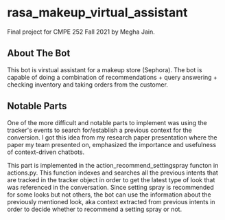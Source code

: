 # rasa_makeup_virtual_assistant
Final project for CMPE 252 Fall 2021 by Megha Jain.

## About The Bot
This bot is virstual assistant for a makeup store (Sephora). The bot is capable of doing a combination of recommendations + query answering + checking inventory and taking orders from the customer. 

## Notable Parts
One of the more difficult and notable parts to implement was using the tracker's events to search for/establish a previous context for the conversion. I got this idea from my research paper presentation where the paper my team presented on, emphasized the importance and usefulness of context-driven chatbots.

This part is implemented in the action_recommend_settingspray functon in actions.py. This function indexes and searches all the previous intents that are tracked in the tracker object in order to get the latest type of look that was referenced in the conversation. Since setting spray is recommended for some looks but not others, the bot can use the information about the previously mentioned look, aka context extracted from previous intents in order to decide whether to recommend a setting spray or not.
